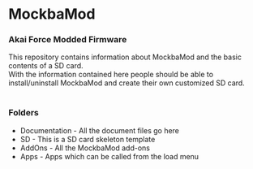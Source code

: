 # MockbaMod
### Akai Force Modded Firmware
This repository contains information about MockbaMod and the basic contents of a SD card.<br>
With the information contained here people should be able to install/uninstall MockbaMod and create their own customized SD card.<br>
<br>
### Folders
* Documentation - All the document files go here
* SD - This is a SD card skeleton template
* AddOns - All the MockbaMod add-ons
* Apps - Apps which can be called from the load menu

